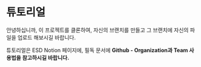 # 튜토리얼

안녕하십니까, 이 프로젝트를 클론하여, 자신의 브랜치를 만들고 그 브랜치에 자신의 파일을 업로드 해보시길 바랍니다.

튜토리얼은 ESD Notion 페이지에, 필독 문서에
**Github - Organization과 Team 사용법을 참고하시길 바랍니다.**
